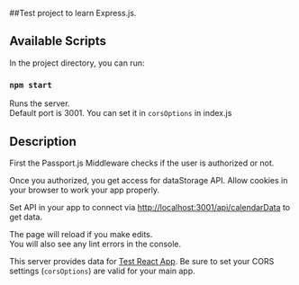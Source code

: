 ##Test project to learn Express.js. 

## Available Scripts

In the project directory, you can run:

### `npm start`

Runs the server.<br />
Default port is 3001. You can set it in `corsOptions` in index.js

## Description


First the Passport.js Middleware checks if the user is authorized or not.<br />

Once you authorized, you get access for dataStorage API.
Allow cookies in your browser to work your app properly.<br />

Set API in your app to connect via [http://localhost:3001/api/calendarData](http://localhost:3001/api/calendarData) to get data.


The page will reload if you make edits.<br />
You will also see any lint errors in the console.

This server provides data for [Test React App](https://github.com/Nylevyy/travelBlog). Be sure to set your CORS settings (`corsOptions`) are valid for your main app.<br />

